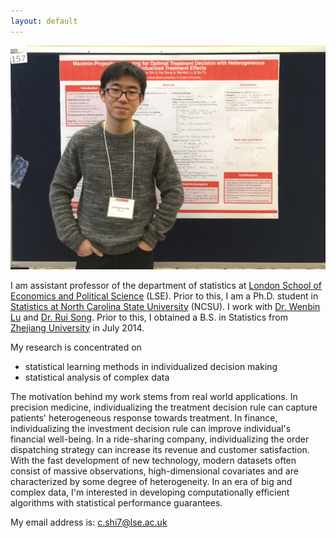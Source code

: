 ```yaml
---
layout: default
---
```


<!---<img class="profile-picture" src="profile0.jpg" width="1000" height="1000">-->
<img src="profile0.jpg">

I am assistant professor of the department of statistics at [London School of Economics and Political Science](http://www.lse.ac.uk/statistics) (LSE). Prior to this, I am a Ph.D. student in [Statistics at North Carolina State University](https://www.stat.ncsu.edu/) (NCSU). I work with [Dr. Wenbin Lu](https://www4.stat.ncsu.edu/~lu/) and 
[Dr. Rui Song](https://www4.stat.ncsu.edu/~song/). Prior to this, I obtained a B.S. in Statistics from [Zhejiang University](https://www.zju.edu.cn/english/) in July 2014.

My research is concentrated on

<!---* [statistical methods in precision medicine](research_pm)-->
* statistical learning methods in individualized decision making
* statistical analysis of complex data

The motivation behind my work stems from real world applications. In precision medicine, individualizing
the treatment decision rule can capture patients' heterogeneous response towards treatment. In finance,
individualizing the investment decision rule can improve individual's financial well-being. In a ride-sharing
company, individualizing the order dispatching strategy can increase its revenue and customer satisfaction. With the fast development of new technology, modern datasets often consist of massive observations, 
high-dimensional covariates and are characterized by some degree of heterogeneity. In an era of big and complex data, I'm interested in developing computationally efficient algorithms
with statistical performance guarantees. 

My email address is: <c.shi7@lse.ac.uk>

